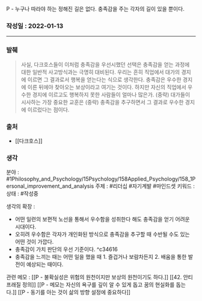 P - 누구나 따라야 하는 정해진 길은 없다. 충족감을 주는 각자의 길이 있을 뿐이다. 

### 작성일 : 2022-01-13 
----
### 발췌
>사실, 다크호스들이 이처럼 충족감을 우선시했던 선택은 충족감을 얻는 과정에 대한 일반적 사고방식과는 극명히 대비된다. 우리는 흔히 직업에서 대가의 경지에 이르면 그 결과로서 행복을 얻는다는 식으로 생각한다. 충족감은 우수한 경지에 이른 뒤에야 찾아오는 보상이라고 여기는 것이다. 하지만 자신의 직업에서 우수한 경지에 이르고도 행복하지 못한 사람들이 얼마나 많은가. (중략) 대가들이 시사하는 가장 중요한 교훈은 (중략) 충족감을 추구하면서 그 결과로 우수한 경지에 이르렀다는 점이다.
### 출처
- [[다크호스]]

### 생각

분야 : #1Philosophy_and_Psychology/15Psychology/158Applied_Psychology/158_1Personal_improvement_and_analysis
주제 : #리더십 #자기계발 #마인드셋 
키워드 : 
상태 : #작성중

생각의 확장 :

- 어떤 일련의 보편적 노선을 통해서 우수함을 성취한다 해도 충족감을 얻기 어려운 시대이다. 
- 오히려 우수함은 각자가 개인화된 방식으로 충족감을 추구할 때 수반될 수도 있는 어떤 것이 가깝다. 
- 충족감이 가치 판단의 우선 기준이다.  ^c34616
- 충족감을 느끼는 때는 어떤 일을 했을 때 1. 즐겁거나 보람차든지 2. 배움을 통한 발전이 예상되는 때이다.


관련 메모 : 
[[P - 불확실성은 위험의 원천이지만 보상의 원천이기도 하다.]]
[[42. 안티프래질 정의]]
[[P - 메모는 자신의 욕구를 깊이 알 수 있게 돕고 꿈의 현실화를 돕는다.]]
[[P - 동기를 아는 것이 삶의 방향 설정에 중요하다]]

